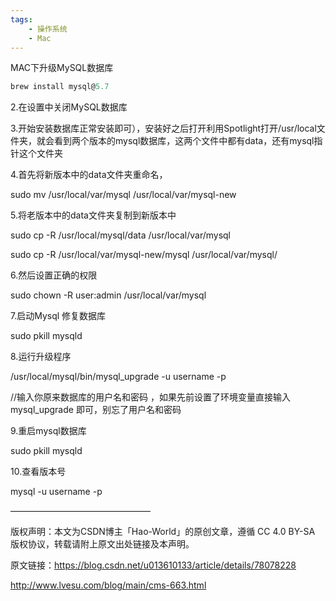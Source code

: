 ```yaml
---
tags:
    - 操作系统
    - Mac
---
```


MAC下升级MySQL数据库



```javascript
brew install mysql@5.7

```



2.在设置中关闭MySQL数据库

3.开始安装数据库正常安装即可），安装好之后打开利用Spotlight打开/usr/local文件夹，就会看到两个版本的mysql数据库，这两个文件中都有data，还有mysql指针这个文件夹

4.首先将新版本中的data文件夹重命名，



sudo mv /usr/local/var/mysql  /usr/local/var/mysql-new



5.将老版本中的data文件夹复制到新版本中



sudo cp -R  /usr/local/mysql/data   /usr/local/var/mysql

sudo cp -R /usr/local/var/mysql-new/mysql  /usr/local/var/mysql/



6.然后设置正确的权限



sudo chown -R user:admin /usr/local/var/mysql



7.启动Mysql 修复数据库



sudo pkill mysqld



8.运行升级程序



/usr/local/mysql/bin/mysql_upgrade -u username -p 

//输入你原来数据库的用户名和密码 ，如果先前设置了环境变量直接输入mysql_upgrade 即可，别忘了用户名和密码





9.重启mysql数据库



sudo pkill mysqld



10.查看版本号



mysql -u username -p

————————————————

版权声明：本文为CSDN博主「Hao-World」的原创文章，遵循 CC 4.0 BY-SA 版权协议，转载请附上原文出处链接及本声明。

原文链接：https://blog.csdn.net/u013610133/article/details/78078228



http://www.lvesu.com/blog/main/cms-663.html

